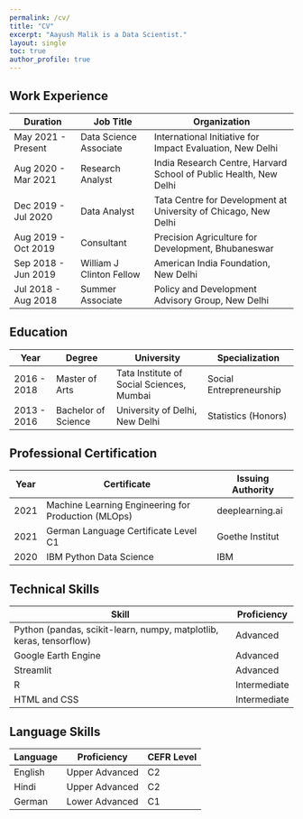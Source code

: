 ```yaml
---
permalink: /cv/
title: "CV"
excerpt: "Aayush Malik is a Data Scientist."
layout: single
toc: true
author_profile: true
---
```

## Work Experience

| Duration            | Job Title                | Organization                                                      |
|---------------------|--------------------------|-------------------------------------------------------------------|
| May 2021 - Present  | Data Science Associate   | International Initiative for Impact Evaluation, New Delhi         |
| Aug 2020 - Mar 2021 | Research Analyst         | India Research Centre, Harvard School of Public Health, New Delhi |
| Dec 2019 - Jul 2020 | Data Analyst             | Tata Centre for Development at University of Chicago, New Delhi   |
| Aug 2019 - Oct 2019 | Consultant               | Precision Agriculture for Development, Bhubaneswar                |
| Sep 2018 - Jun 2019 | William J Clinton Fellow | American India Foundation, New Delhi                              |
| Jul 2018 - Aug 2018 | Summer Associate         | Policy and Development Advisory Group, New Delhi                  |

## Education

| Year        | Degree              | University                                | Specialization          |
|-------------|---------------------|-------------------------------------------|-------------------------|
| 2016 - 2018 | Master of Arts      | Tata Institute of Social Sciences, Mumbai | Social Entrepreneurship |
| 2013 - 2016 | Bachelor of Science | University of Delhi, New Delhi            | Statistics (Honors)     |

## Professional Certification

| Year | Certificate                                         | Issuing Authority |
|------|-----------------------------------------------------|-------------------|
| 2021 | Machine Learning Engineering for Production (MLOps) | deeplearning.ai   |
| 2021 | German Language Certificate Level C1                | Goethe Institut   |
| 2020 | IBM Python Data Science                             | IBM               |

## Technical Skills

| Skill                                                               | Proficiency  |
|---------------------------------------------------------------------|--------------|
| Python (pandas, scikit-learn, numpy, matplotlib, keras, tensorflow) | Advanced     |
| Google Earth Engine                                                 | Advanced     |
| Streamlit                                                           | Advanced     |
| R                                                                   | Intermediate |
| HTML and CSS                                                        | Intermediate |

## Language Skills

| Language | Proficiency    | CEFR Level |
|----------|----------------|------------|
| English  | Upper Advanced | C2         |
| Hindi    | Upper Advanced | C2         |
| German   | Lower Advanced | C1         |